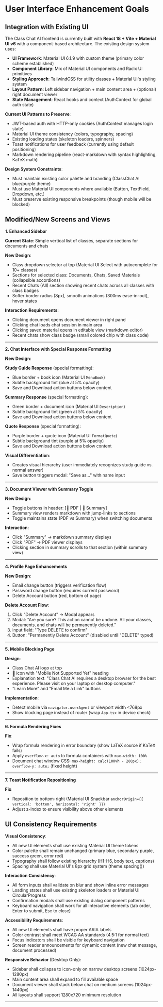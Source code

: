 # User Interface Enhancement Goals

## Integration with Existing UI

The Class Chat AI frontend is currently built with **React 18 + Vite + Material UI v6** with a component-based architecture. The existing design system uses:

- **UI Framework**: Material UI 6.1.9 with custom theme (primary color scheme established)
- **Component Library**: Mix of Material UI components and Radix UI primitives
- **Styling Approach**: TailwindCSS for utility classes + Material UI's styling system
- **Layout Pattern**: Left sidebar navigation + main content area + (optional) right document viewer
- **State Management**: React hooks and context (AuthContext for global auth state)

**Current UI Patterns to Preserve**:
- JWT-based auth with HTTP-only cookies (AuthContext manages login state)
- Material UI theme consistency (colors, typography, spacing)
- Existing loading states (skeleton loaders, spinners)
- Toast notifications for user feedback (currently using default positioning)
- Markdown rendering pipeline (react-markdown with syntax highlighting, KaTeX math)

**Design System Constraints**:
- Must maintain existing color palette and branding (ClassChat AI blue/purple theme)
- Must use Material UI components where available (Button, TextField, Dropdown, etc.)
- Must preserve existing responsive breakpoints (though mobile will be blocked)

## Modified/New Screens and Views

**1. Enhanced Sidebar**

**Current State**: Simple vertical list of classes, separate sections for documents and chats

**New Design**:
- Class dropdown selector at top (Material UI Select with autocomplete for 10+ classes)
- Sections for selected class: Documents, Chats, Saved Materials (collapsible accordions)
- Recent Chats (All) section showing recent chats across all classes with class badges
- Softer border radius (8px), smooth animations (300ms ease-in-out), hover states

**Interaction Requirements**:
- Clicking document opens document viewer in right panel
- Clicking chat loads chat session in main area
- Clicking saved material opens in editable view (markdown editor)
- Recent chats show class badge (small colored chip with class code)

---

**2. Chat Interface with Special Response Formatting**

**New Design**:

**Study Guide Response** (special formatting):
- Blue border + book icon (Material UI `MenuBook`)
- Subtle background tint (blue at 5% opacity)
- Save and Download action buttons below content

**Summary Response** (special formatting):
- Green border + document icon (Material UI `Description`)
- Subtle background tint (green at 5% opacity)
- Save and Download action buttons below content

**Quote Response** (special formatting):
- Purple border + quote icon (Material UI `FormatQuote`)
- Subtle background tint (purple at 5% opacity)
- Save and Download action buttons below content

**Visual Differentiation**:
- Creates visual hierarchy (user immediately recognizes study guide vs. normal answer)
- Save button triggers modal: "Save as..." with name input

---

**3. Document Viewer with Summary Toggle**

**New Design**:
- Toggle buttons in header: [📄 PDF | 📝 Summary]
- Summary view renders markdown with jump-links to sections
- Toggle maintains state (PDF vs Summary) when switching documents

**Interaction**:
- Click "Summary" → markdown summary displays
- Click "PDF" → PDF viewer displays
- Clicking section in summary scrolls to that section (within summary view)

---

**4. Profile Page Enhancements**

**New Design**:
- Email change button (triggers verification flow)
- Password change button (requires current password)
- Delete Account button (red, bottom of page)

**Delete Account Flow**:
1. Click "Delete Account" → Modal appears
2. Modal: "Are you sure? This action cannot be undone. All your classes, documents, and chats will be permanently deleted."
3. Input field: "Type DELETE to confirm"
4. Button: "Permanently Delete Account" (disabled until "DELETE" typed)

---

**5. Mobile Blocking Page**

**Design**:
- Class Chat AI logo at top
- 📱 icon with "Mobile Not Supported Yet" heading
- Explanation text: "Class Chat AI requires a desktop browser for the best experience. Please visit on your laptop or desktop computer."
- "Learn More" and "Email Me a Link" buttons

**Implementation**:
- Detect mobile via `navigator.userAgent` or viewport width <768px
- Show blocking page instead of router (wrap `App.tsx` in device check)

---

**6. Formula Rendering Fixes**

**Fix**:
- Wrap formula rendering in error boundary (show LaTeX source if KaTeX fails)
- Apply `overflow-x: auto` to formula containers with `max-width: 100%`
- Document chat window CSS: `max-height: calc(100vh - 200px); overflow-y: auto;` (fixed height)

---

**7. Toast Notification Repositioning**

**Fix**:
- Reposition to bottom-right (Material UI Snackbar `anchorOrigin={{ vertical: 'bottom', horizontal: 'right' }}`)
- Adjust z-index to ensure visibility above other elements

## UI Consistency Requirements

**Visual Consistency**:
- All new UI elements shall use existing Material UI theme tokens
- Color palette shall remain unchanged (primary blue, secondary purple, success green, error red)
- Typography shall follow existing hierarchy (H1-H6, body text, captions)
- Spacing shall use Material UI's 8px grid system (theme.spacing())

**Interaction Consistency**:
- All form inputs shall validate on blur and show inline error messages
- Loading states shall use existing skeleton loaders or Material UI CircularProgress
- Confirmation modals shall use existing dialog component patterns
- Keyboard navigation shall work for all interactive elements (tab order, Enter to submit, Esc to close)

**Accessibility Requirements**:
- All new UI elements shall have proper ARIA labels
- Color contrast shall meet WCAG AA standards (4.5:1 for normal text)
- Focus indicators shall be visible for keyboard navigation
- Screen reader announcements for dynamic content (new chat message, document processed)

**Responsive Behavior** (Desktop Only):
- Sidebar shall collapse to icon-only on narrow desktop screens (1024px-1280px)
- Main content area shall expand to fill available space
- Document viewer shall stack below chat on medium screens (1024px-1440px)
- All layouts shall support 1280x720 minimum resolution

---
